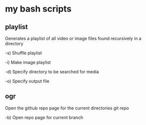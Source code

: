 # my bash scripts

## playlist
Generates a playlist of all video or image files found recursively in a directory

-s) Shuffle playlist

-i) Make image playlist

-d) Specify directory to be searched for media

-o) Specify output file

## ogr

Open the github repo page for the current directories git repo

-b) Open repo page for current branch
